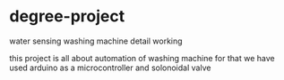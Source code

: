 # degree-project
water sensing washing machine detail working

this project is all about automation of washing machine for that we have used arduino as a microcontroller 
and solonoidal valve
